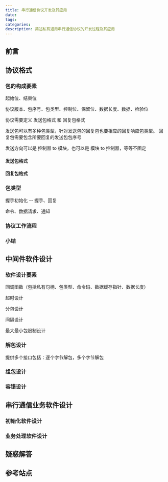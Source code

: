```yaml
---
title: 串行通信协议开发及其应用
date:
tags:
categories:
description: 简述私有通用串行通信协议的开发过程及其应用
---
```




## 前言


## 协议格式

### 包的构成要素

起始位、结束位

协议版本、包序号、包类型、控制位、保留位、数据长度、数据、检验位

协议需要定义 发送包格式 和 回复包格式

发送包可以有多种包类型，针对发送包的回复包也要相应的回复响应包类型。 回复包需要包含所要回复的发送包包序号

发送方向可以是 控制器 to 模块，也可以是 模块 to 控制器，等等不固定

#### 发送包格式


#### 回复包格式



### 包类型

握手初始化 -- 握手、回复

命令、数据请求、通知

### 协议工作流程


### 小结

## 中间件软件设计

### 软件设计要素

回调函数（包括私有句柄、包类型、命令码、数据缓存指针、数据长度）

超时设计

分包设计

间隔设计

最大最小包限制设计

### 解包设计

提供多个接口包括：逐个字节解包，多个字节解包


### 组包设计



### 容错设计


## 串行通信业务软件设计

### 初始化软件设计

### 业务处理软件设计

## 疑惑解答



## 参考站点





